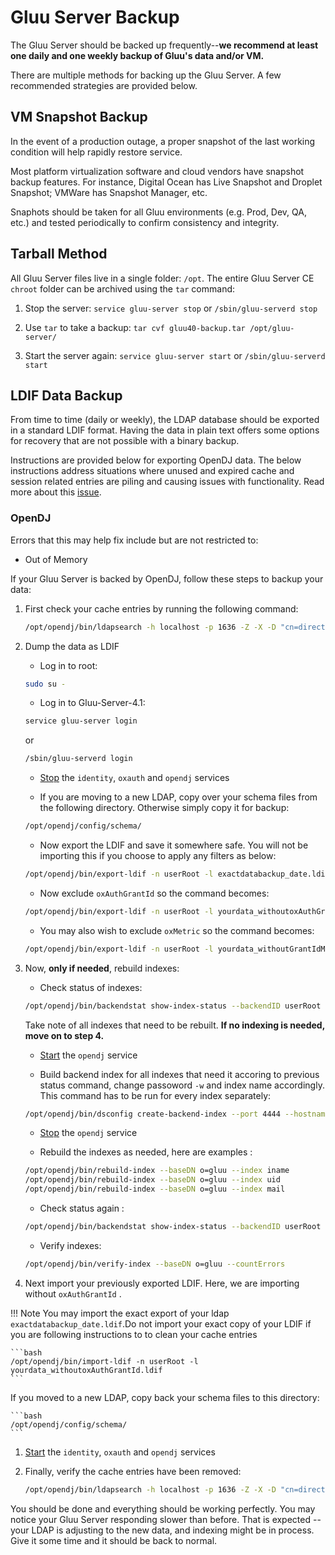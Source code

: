 # Gluu Server Backup

The Gluu Server should be backed up frequently--**we recommend at least one daily and one weekly backup of Gluu's data and/or VM.** 

There are multiple methods for backing up the Gluu Server. A few recommended strategies are provided below.

## VM Snapshot Backup

In the event of a production outage, a proper snapshot of the last working condition will help rapidly restore service. 

Most platform virtualization software and cloud vendors have snapshot backup features. For instance, Digital Ocean has Live Snapshot and Droplet Snapshot; VMWare has Snapshot Manager, etc. 

Snaphots should be taken for all Gluu environments (e.g. Prod, Dev, QA, etc.) and tested periodically to confirm consistency and integrity. 

## Tarball Method
All Gluu Server files live in a single folder: `/opt`. The entire Gluu Server CE `chroot` folder can be archived using the `tar` command: 

1. Stop the server: `service gluu-server stop` or `/sbin/gluu-serverd stop`
	
1. Use `tar` to take a backup: `tar cvf gluu40-backup.tar /opt/gluu-server/`
	
1. Start the server again: `service gluu-server start` or `/sbin/gluu-serverd start`

## LDIF Data Backup
From time to time (daily or weekly), the LDAP database should be exported in a standard LDIF format. Having the data in plain text offers some options for recovery that are not possible with a binary backup. 

Instructions are provided below for exporting OpenDJ data. The below instructions address situations where unused and expired cache and session related entries are piling and causing issues with functionality. Read more about this [issue](https://www.gluu.org/blog/managing-cache-in-the-gluu-server/).

### OpenDJ 

Errors that this may help fix include but are not restricted to: 

- Out of Memory

If your Gluu Server is backed by OpenDJ, follow these steps to backup your data:

1. First check your cache entries by running the following command:

    ```bash
    /opt/opendj/bin/ldapsearch -h localhost -p 1636 -Z -X -D "cn=directory manager" -w <password> -b 'o=gluu' -T 'oxAuthGrantId=*' dn | grep 'dn:' | wc -l
    ```
    
1. Dump the data as LDIF

    - Log in to root:
		
    ```bash
    sudo su -
    ```

    - Log in to Gluu-Server-4.1:   

    ```bash
    service gluu-server login
    ```
    
    or
    
    ```bash
    /sbin/gluu-serverd login
    ```

    - [Stop](./services.md#stop) the `identity`, `oxauth` and `opendj` services

    - If you are moving to a new LDAP, copy over your schema files from the following directory. Otherwise simply copy it for backup:

    ```bash
    /opt/opendj/config/schema/
    ```

    - Now export the LDIF and save it somewhere safe. You will not be importing this if you choose to apply any filters as below:

    ```bash
    /opt/opendj/bin/export-ldif -n userRoot -l exactdatabackup_date.ldif
    ```

    - Now exclude `oxAuthGrantId` so the command becomes:

    ```bash
    /opt/opendj/bin/export-ldif -n userRoot -l yourdata_withoutoxAuthGrantId.ldif --includeFilter '(!(oxAuthGrantId=*))'
    ```

    - You may also wish to exclude `oxMetric` so the command becomes:

    ```bash
    /opt/opendj/bin/export-ldif -n userRoot -l yourdata_withoutGrantIdMetic.ldif --includeFilter '(&(!(oxAuthGrantId=*))(!			(objectClass=oxMetric)))'
    ```

1. Now, **only if needed**, rebuild indexes:

    - Check status of indexes: 

    ```bash
    /opt/opendj/bin/backendstat show-index-status --backendID userRoot --baseDN o=gluu
    ```

    Take note of all indexes that need to be rebuilt. **If no indexing is needed, move on to step 4.**

    - [Start](./services.md#start) the `opendj` service

    - Build backend index for all indexes that need it accoring to previous status command, change passoword `-w` and index name accordingly. This command has to be run for every index separately: 

    ```bash
    /opt/opendj/bin/dsconfig create-backend-index --port 4444 --hostname localhost --bindDN "cn=directory manager" -w password --backend-name userRoot --index-name iname --set index-type:equality --set index-entry-limit:4000 --trustAll --no-prompt
    ```

    - [Stop](./services.md#stop) the `opendj` service

    - Rebuild the indexes as needed, here are examples : 

    ```bash
    /opt/opendj/bin/rebuild-index --baseDN o=gluu --index iname
    /opt/opendj/bin/rebuild-index --baseDN o=gluu --index uid
    /opt/opendj/bin/rebuild-index --baseDN o=gluu --index mail
    ```

    - Check status again :

    ```bash
    /opt/opendj/bin/backendstat show-index-status --backendID userRoot --baseDN o=gluu
    ```

    - Verify indexes: 

    ```bash
    /opt/opendj/bin/verify-index --baseDN o=gluu --countErrors
    ```

1. Next import your previously exported LDIF. Here, we are importing without  `oxAuthGrantId` . 
	
!!! Note
    You may import the exact export of your ldap `exactdatabackup_date.ldif`.Do not import your exact copy of your LDIF if you are following instructions to to clean your cache entries
	
    ```bash
    /opt/opendj/bin/import-ldif -n userRoot -l yourdata_withoutoxAuthGrantId.ldif
    ```
    
  If you moved to a new LDAP, copy back your schema files to this directory:

    ```bash
    /opt/opendj/config/schema/
    ```
    
1. [Start](./services.md#start) the `identity`, `oxauth` and `opendj` services

1. Finally, verify the cache entries have been removed:

    ```bash
    /opt/opendj/bin/ldapsearch -h localhost -p 1636 -Z -X -D "cn=directory manager" -w <password> -b 'o=gluu' -T 		'oxAuthGrantId=*' dn | grep 'dn:' | wc –l
    ```

You should be done and everything should be working perfectly. You may notice your Gluu Server responding slower than before. That is expected -- your LDAP is adjusting to the new data, and indexing might be in process. Give it some time and it should be back to normal.
